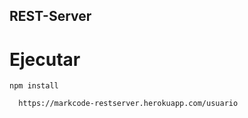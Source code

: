 ## REST-Server


# Ejecutar
```
npm install
```

```
  https://markcode-restserver.herokuapp.com/usuario
```
